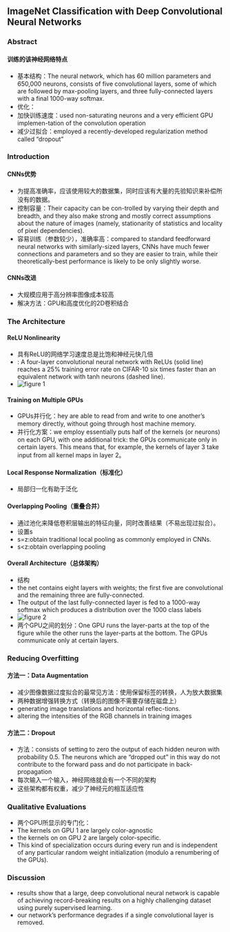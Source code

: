 ## ImageNet Classification with Deep Convolutional Neural Networks
### Abstract
#### 训练的该神经网络特点
-  基本结构：The neural network, which has 60 million parameters and 650,000 neurons, consists of five convolutional layers, some of which are followed by max-pooling layers, and three fully-connected layers with a final 1000-way softmax.
-  优化：
  -  加快训练速度：used non-saturating neurons and a very efficient GPU implemen-tation of the convolution operation
  -  减少过拟合：employed a recently-developed regularization method called “dropout”

### Introduction
#### CNNs优势
-  为提高准确率，应该使用较大的数据集，同时应该有大量的先验知识来补偿所没有的数据。
-  控制容量：Their capacity can be con-trolled by varying their depth and breadth, and they also make strong and mostly correct assumptions about the nature of images (namely, stationarity of statistics and locality of pixel dependencies). 
-  容易训练（参数较少），准确率高：compared to standard feedforward neural networks with similarly-sized layers, CNNs have much fewer connections and parameters and so they are easier to train, while their theoretically-best performance is likely to be only slightly worse.
#### CNNs改进
- 大规模应用于高分辨率图像成本较高
- 解决方法：GPU和高度优化的2D卷积结合

### The Architecture
#### ReLU Nonlinearity
-  具有ReLU的网络学习速度总是比饱和神经元快几倍
-  : A four-layer convolutional neural network with ReLUs (solid line) reaches a 25% training error rate on CIFAR-10 six times faster than an equivalent network with tanh neurons (dashed line).
- ![figure 1](F:\StudyNotes\machine-learning\photo\Paper\1.png)

#### Training on Multiple GPUs
-  GPUs并行化：hey are able to read from and write to one another’s memory directly, without going through host machine memory.
-  并行化方案：we employ essentially puts half of the kernels (or neurons) on each GPU, with one additional trick: the GPUs communicate only in certain layers. This means that, for example, the kernels of layer 3 take input from all kernel maps in layer 2。

#### Local Response Normalization（标准化）
-  局部归一化有助于泛化

#### Overlapping Pooling（重叠合并）
-  通过池化来降低卷积层输出的特征向量，同时改善结果（不易出现过拟合）。
-  设置s
  -  s=z:obtain traditional local pooling as commonly employed in CNNs.
  -  s<z:obtain overlapping pooling

#### Overall Architecture（总体架构）
-  结构
  -  the net contains eight layers with weights; the first five are convolutional and the remaining three are fully-connected.
  -  The output of the last fully-connected layer is fed to a 1000-way softmax which produces a distribution over the 1000 class labels
-  ![figure 2](F:\StudyNotes\machine-learning\photo\Paper\2.png)
-  两个GPU之间的划分：One GPU runs the layer-parts at the top of the figure while the other runs the layer-parts at the bottom. The GPUs communicate only at certain layers.

### Reducing Overfitting
#### 方法一：Data Augmentation
-  减少图像数据过度拟合的最常见方法：使用保留标签的转换，人为放大数据集
-  两种数据增强转换方式（转换后的图像不需要存储在磁盘上）
  -  generating image translations and horizontal reflec-tions.
  -  altering the intensities of the RGB channels in training images

#### 方法二：Dropout
-  方法：consists of setting to zero the output of each hidden neuron with probability 0.5. The neurons which are “dropped out” in this way do not contribute to the forward pass and do not participate in back-propagation
- 每次输入一个输入，神经网络就会有一个不同的架构
-  这些架构都有权重，减少了神经元的相互适应性

### Qualitative Evaluations
-  两个GPU所显示的专门化：
  -  The kernels on GPU 1 are largely color-agnostic
  -  the kernels on on GPU 2 are largely color-specific.
- This kind of specialization occurs during every run and is independent of any particular random weight initialization (modulo a renumbering of the GPUs).

### Discussion
-  results show that a large, deep convolutional neural network is capable of achieving record-breaking results on a highly challenging dataset using purely supervised learning.
- our network’s performance degrades if a single convolutional layer is removed.
